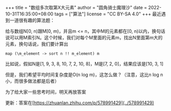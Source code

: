 +++
title = "数组多次取第X大元素"
author = "圆角骑士魔理沙"
date = 2022-10-31T16:35:00+08:00
tags = ["算法"]
license = "CC BY-SA 4.0"
+++
最近遇到一道很有趣的算法题：

给与数组N[0, n)跟M[0, m)，并且m \<= n，其中M的元素都在[0, n)以内，换句话说可以用M索引N。这个时候，我们对每个M里面的元素m，找出N里面第m大的元素，换句话说，我们要计算出

````text
map (\m_element -> sort n !! m_element) m
````

比如说，假如N是[1, 9, 3, 8, 10, 7, 2, 10, 8]，M是[7, 2, 0]，结果应该是[10, 3, 1]

但是，我们希望平均时间复杂度是O(n log m)，这怎么做？（注意，这比n log n小，而很多做法都是后者）

为了给大家一些思考时间，明天再放答案

更新：答案在[https://zhuanlan.zhihu.com/p/578991429](../578991429)


